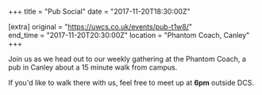 +++
title = "Pub Social"
date = "2017-11-20T18:30:00Z"

[extra]
original = "https://uwcs.co.uk/events/pub-t1w8/"    
end_time = "2017-11-20T20:30:00Z"
location = "Phantom Coach, Canley"
+++

Join us as we head out to our weekly gathering at the Phantom Coach, a pub in Canley about a 15 minute walk from campus.

  

If you'd like to walk there with us, feel free to meet up at **6pm** outside DCS.

